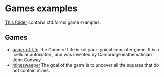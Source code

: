 # Games examples

[This folder](.) contains xtd.forms game examples.

## Games

* [game_of_life](game_of_life/README.md) The Game of Life is not your typical computer game. It is a 'cellular automaton', and was invented by Cambridge mathematician John Conway.
* [minesweeper](minesweeper/README.md) The goal of the game is to uncover all the squares that do not contain mines.

